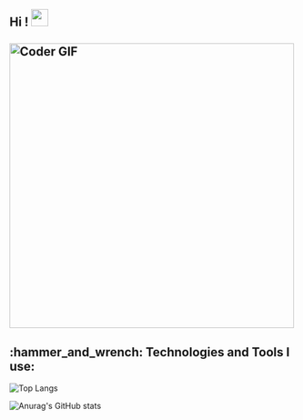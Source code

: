 <h2 align="left">
 <abc>
  <br>Hi ! <img src="https://user-images.githubusercontent.com/42378118/110234147-e3259600-7f4e-11eb-95be-0c4047144dea.gif" width="30"><br>
 
  <br>
    <img src="https://media.giphy.com/media/SWoSkN6DxTszqIKEqv/giphy.gif" alt="Coder GIF" width="500">
 </abc>
</h2> 

<h2 align="left">:hammer_and_wrench: Technologies and Tools I use:</h2>

![Top Langs](https://github-readme-stats.vercel.app/api/top-langs/?username=guidoxie&layout=compact)


![Anurag's GitHub stats](https://github-readme-stats.vercel.app/api?username=guidoxie&show_icons=true)

